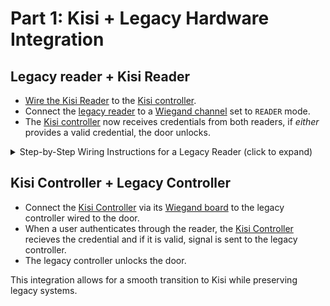 # Part 1: Kisi + Legacy Hardware Integration

## Legacy reader + Kisi Reader
- [Wire the Kisi Reader](https://docs.kisi.io/access_control/hardware/readers/kisi_reader_pro_2_1/wire_reader_pro_2_1) to the [Kisi controller](https://docs.kisi.io/access_control/hardware/controllers).
- Connect the [legacy reader](https://docs.kisi.io/access_control/hardware/third_party_hardware/legacy_readers) to a [Wiegand channel](https://docs.kisi.io/access_control/hardware/controllers/kisi_wiegand_board/wire_legacy_hardware) set to `READER` mode.
- The [Kisi controller](https://docs.kisi.io/access_control/hardware/controllers) now receives credentials from both readers, if *either* provides a valid credential, the door unlocks.
<details>
  <summary>Step-by-Step Wiring Instructions for a Legacy Reader (click to expand)</summary>

1. Select one of the four Wiegand channels on the Wiegand board
2. Toggle the switch of the selected Wiegand channel to READER mode
3. Connect the legacy reader's D0 wire to the D0 port of the Wiegand channel (Green - Data line 0)
4. Connect the legacy reader's D1 wire to the D1 port of the Wiegand channel (White - Data line 1)
5. Connect the legacy reader's + wire to the + port of the Wiegand channel (Red - 12 volts direct current)
6. Connect the legacy reader's - wire to the - port of the Wiegand channel (Black - Ground)
7. Connect the legacy reader's LED cable to the G (Green) port of the Wiegand channel
</details>
<!-- All the information I use for this project is from Kisi's documentaition portal, so I have copied the exact text for wiring from the portal, hence the wiring description was not writen by me -->

## Kisi Controller + Legacy Controller
- Connect the [Kisi Controller](https://docs.kisi.io/access_control/hardware/controllers) via its [Wiegand board](https://docs.kisi.io/access_control/hardware/controllers/kisi_wiegand_board/wire_legacy_hardware) to the legacy controller wired to the door.  
- When a user authenticates through the reader, the [Kisi Controller](https://docs.kisi.io/access_control/hardware/controllers) recieves the credential and if it is valid, signal is sent to the legacy controller.
- The legacy controller unlocks the door.
  
This integration allows for a smooth transition to Kisi while preserving legacy systems.  
